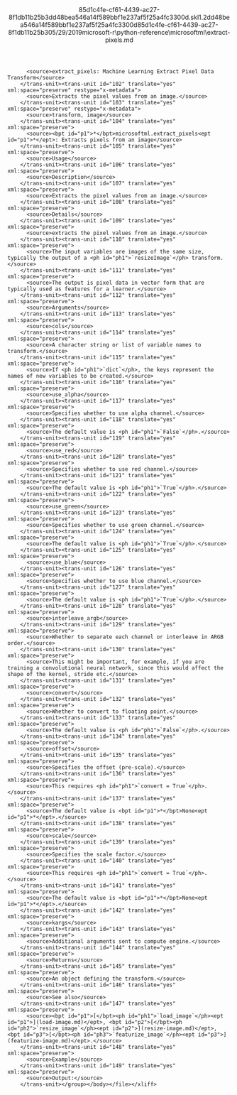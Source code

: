 <?xml version="1.0"?><xliff version="1.2" xmlns="urn:oasis:names:tc:xliff:document:1.2" xmlns:xsi="http://www.w3.org/2001/XMLSchema-instance" xsi:schemaLocation="urn:oasis:names:tc:xliff:document:1.2 xliff-core-1.2-transitional.xsd"><file datatype="xml" original="extract-pixels.md" source-language="en-US" target-language="en-US"><header><tool tool-id="mdxliff" tool-name="mdxliff" tool-version="1.0-8ab897d" tool-company="Microsoft" /><xliffext:skl_file_name xmlns:xliffext="urn:microsoft:content:schema:xliffextensions">85d1c4fe-cf61-4439-ac27-8f1db11b25b3dd48bea546a14f589bbf1e237af5f25a4fc3300d.skl</xliffext:skl_file_name><xliffext:version xmlns:xliffext="urn:microsoft:content:schema:xliffextensions">1.2</xliffext:version><xliffext:ms.openlocfilehash xmlns:xliffext="urn:microsoft:content:schema:xliffextensions">dd48bea546a14f589bbf1e237af5f25a4fc3300d</xliffext:ms.openlocfilehash><xliffext:ms.sourcegitcommit xmlns:xliffext="urn:microsoft:content:schema:xliffextensions">85d1c4fe-cf61-4439-ac27-8f1db11b25b3</xliffext:ms.sourcegitcommit><xliffext:ms.lasthandoff xmlns:xliffext="urn:microsoft:content:schema:xliffextensions">05/29/2019</xliffext:ms.lasthandoff><xliffext:ms.openlocfilepath xmlns:xliffext="urn:microsoft:content:schema:xliffextensions">microsoft-r\python-reference\microsoftml\extract-pixels.md</xliffext:ms.openlocfilepath></header><body><group id="content" extype="content"><trans-unit id="101" translate="yes" xml:space="preserve" restype="x-metadata">
          <source>extract_pixels: Machine Learning Extract Pixel Data Transform</source>
        </trans-unit><trans-unit id="102" translate="yes" xml:space="preserve" restype="x-metadata">
          <source>Extracts the pixel values from an image.</source>
        </trans-unit><trans-unit id="103" translate="yes" xml:space="preserve" restype="x-metadata">
          <source>transform, image</source>
        </trans-unit><trans-unit id="104" translate="yes" xml:space="preserve">
          <source><bpt id="p1">*</bpt>microsoftml.extract_pixels<ept id="p1">*</ept>: Extracts pixels from an image</source>
        </trans-unit><trans-unit id="105" translate="yes" xml:space="preserve">
          <source>Usage</source>
        </trans-unit><trans-unit id="106" translate="yes" xml:space="preserve">
          <source>Description</source>
        </trans-unit><trans-unit id="107" translate="yes" xml:space="preserve">
          <source>Extracts the pixel values from an image.</source>
        </trans-unit><trans-unit id="108" translate="yes" xml:space="preserve">
          <source>Details</source>
        </trans-unit><trans-unit id="109" translate="yes" xml:space="preserve">
          <source>extracts the pixel values from an image.</source>
        </trans-unit><trans-unit id="110" translate="yes" xml:space="preserve">
          <source>The input variables are images of the same size, typically the output of a <ph id="ph1">`resizeImage`</ph> transform.</source>
        </trans-unit><trans-unit id="111" translate="yes" xml:space="preserve">
          <source>The output is pixel data in vector form that are typically used as features for a learner.</source>
        </trans-unit><trans-unit id="112" translate="yes" xml:space="preserve">
          <source>Arguments</source>
        </trans-unit><trans-unit id="113" translate="yes" xml:space="preserve">
          <source>cols</source>
        </trans-unit><trans-unit id="114" translate="yes" xml:space="preserve">
          <source>A character string or list of variable names to transform.</source>
        </trans-unit><trans-unit id="115" translate="yes" xml:space="preserve">
          <source>If <ph id="ph1">`dict`</ph>, the keys represent the names of new variables to be created.</source>
        </trans-unit><trans-unit id="116" translate="yes" xml:space="preserve">
          <source>use_alpha</source>
        </trans-unit><trans-unit id="117" translate="yes" xml:space="preserve">
          <source>Specifies whether to use alpha channel.</source>
        </trans-unit><trans-unit id="118" translate="yes" xml:space="preserve">
          <source>The default value is <ph id="ph1">`False`</ph>.</source>
        </trans-unit><trans-unit id="119" translate="yes" xml:space="preserve">
          <source>use_red</source>
        </trans-unit><trans-unit id="120" translate="yes" xml:space="preserve">
          <source>Specifies whether to use red channel.</source>
        </trans-unit><trans-unit id="121" translate="yes" xml:space="preserve">
          <source>The default value is <ph id="ph1">`True`</ph>.</source>
        </trans-unit><trans-unit id="122" translate="yes" xml:space="preserve">
          <source>use_green</source>
        </trans-unit><trans-unit id="123" translate="yes" xml:space="preserve">
          <source>Specifies whether to use green channel.</source>
        </trans-unit><trans-unit id="124" translate="yes" xml:space="preserve">
          <source>The default value is <ph id="ph1">`True`</ph>.</source>
        </trans-unit><trans-unit id="125" translate="yes" xml:space="preserve">
          <source>use_blue</source>
        </trans-unit><trans-unit id="126" translate="yes" xml:space="preserve">
          <source>Specifies whether to use blue channel.</source>
        </trans-unit><trans-unit id="127" translate="yes" xml:space="preserve">
          <source>The default value is <ph id="ph1">`True`</ph>.</source>
        </trans-unit><trans-unit id="128" translate="yes" xml:space="preserve">
          <source>interleave_argb</source>
        </trans-unit><trans-unit id="129" translate="yes" xml:space="preserve">
          <source>Whether to separate each channel or interleave in ARGB order.</source>
        </trans-unit><trans-unit id="130" translate="yes" xml:space="preserve">
          <source>This might be important, for example, if you are training a convolutional neural network, since this would affect the shape of the kernel, stride etc.</source>
        </trans-unit><trans-unit id="131" translate="yes" xml:space="preserve">
          <source>convert</source>
        </trans-unit><trans-unit id="132" translate="yes" xml:space="preserve">
          <source>Whether to convert to floating point.</source>
        </trans-unit><trans-unit id="133" translate="yes" xml:space="preserve">
          <source>The default value is <ph id="ph1">`False`</ph>.</source>
        </trans-unit><trans-unit id="134" translate="yes" xml:space="preserve">
          <source>offset</source>
        </trans-unit><trans-unit id="135" translate="yes" xml:space="preserve">
          <source>Specifies the offset (pre-scale).</source>
        </trans-unit><trans-unit id="136" translate="yes" xml:space="preserve">
          <source>This requires <ph id="ph1">`convert = True`</ph>.</source>
        </trans-unit><trans-unit id="137" translate="yes" xml:space="preserve">
          <source>The default value is <bpt id="p1">*</bpt>None<ept id="p1">*</ept>.</source>
        </trans-unit><trans-unit id="138" translate="yes" xml:space="preserve">
          <source>scale</source>
        </trans-unit><trans-unit id="139" translate="yes" xml:space="preserve">
          <source>Specifies the scale factor.</source>
        </trans-unit><trans-unit id="140" translate="yes" xml:space="preserve">
          <source>This requires <ph id="ph1">`convert = True`</ph>.</source>
        </trans-unit><trans-unit id="141" translate="yes" xml:space="preserve">
          <source>The default value is <bpt id="p1">*</bpt>None<ept id="p1">*</ept>.</source>
        </trans-unit><trans-unit id="142" translate="yes" xml:space="preserve">
          <source>kargs</source>
        </trans-unit><trans-unit id="143" translate="yes" xml:space="preserve">
          <source>Additional arguments sent to compute engine.</source>
        </trans-unit><trans-unit id="144" translate="yes" xml:space="preserve">
          <source>Returns</source>
        </trans-unit><trans-unit id="145" translate="yes" xml:space="preserve">
          <source>An object defining the transform.</source>
        </trans-unit><trans-unit id="146" translate="yes" xml:space="preserve">
          <source>See also</source>
        </trans-unit><trans-unit id="147" translate="yes" xml:space="preserve">
          <source><bpt id="p1">[</bpt><ph id="ph1">`load_image`</ph><ept id="p1">](load-image.md)</ept>, <bpt id="p2">[</bpt><ph id="ph2">`resize_image`</ph><ept id="p2">](resize-image.md)</ept>, <bpt id="p3">[</bpt><ph id="ph3">`featurize_image`</ph><ept id="p3">](featurize-image.md)</ept>.</source>
        </trans-unit><trans-unit id="148" translate="yes" xml:space="preserve">
          <source>Example</source>
        </trans-unit><trans-unit id="149" translate="yes" xml:space="preserve">
          <source>Output:</source>
        </trans-unit></group></body></file></xliff>